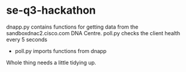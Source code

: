 # se-q3-hackathon
dnapp.py contains functions for getting data from the sandboxdnac2.cisco.com DNA Centre.
poll.py checks the client health every 5 seconds
- poll.py imports functions from dnapp

Whole thing needs a little tidying up.
